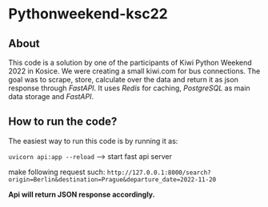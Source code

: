 # Pythonweekend-ksc22



## About

This code is a solution by one of the participants of Kiwi Python Weekend 2022 in Kosice.
We were creating a small kiwi.com for bus connections.
The goal was to scrape, store, calculate over the data and return it as json response through *FastAPI*. It uses *Redis* for caching, *PostgreSQL* as main data storage and *FastAPI*.

## How to run the code?

The easiest way to run this code is by running it as:


`uvicorn api:app --reload` --> start fast api server

make following request such: ``http://127.0.0.1:8000/search?origin=Berlin&destination=Prague&departure_date=2022-11-20``

**Api will return JSON response accordingly.**